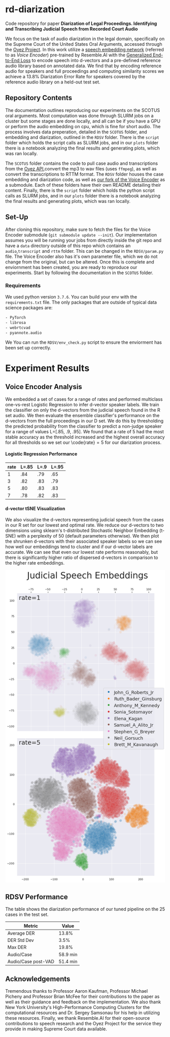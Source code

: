 # rd-diarization

Code repository for paper **Diarization of Legal Proceedings. Identifying and Transcribing Judicial Speech from Recorded Court Audio**

We focus on the task of audio diarization in the legal domain, specifically on the Supreme Court of the United States Oral Arguments, accessed through the [Oyez Project](https://www.oyez.org/). In this work utilize a [speech embedding network](https://github.com/resemble-ai/Resemblyzer) (referred to as *Voice Encoder*) pre-trained by Resemble.AI with the [Generalized End-to-End Loss](https://google.github.io/speaker-id/publications/GE2E/) to encode speech into d-vectors and a pre-defined reference audio library based on annotated data. We find that by encoding reference audio for speakers and full proceedings and computing similarity scores we achieve a 13.8% Diarization Error Rate for speakers covered by the reference audio library on a held-out test set.

## Repository Contents

The documentation outlines reproducing our experiments on the SCOTUS oral arguments. Most computation was done through SLURM jobs on a cluster but some stages are done locally, and all can be if you have a GPU or perform the audio embedding on cpu, which is fine for short audio. The process involves data preperation, detailed in the `SCOTUS` folder, and embedding and diarization, outlined in the `RDSV` folder. There is the `script` folder which holds the script calls as SLURM jobs, and in our `plots` folder there is a notebook analyzing the final results and generating plots, which was ran locally.

The `SCOTUS` folder contains the code to pull case audio and transcriptions from the [Oyez API](https://github.com/walkerdb/supreme_court_transcripts),convert the mp3 to wav files (uses `ffmpeg`), as well as convert the transcriptions to RTTM format. The `RDSV` folder houses the case embedding and diarization code, as well as [our fork of the Voice Encoder](https://github.com/JeffT13/VoiceEncoder) as a submodule. Each of these folders have their own README detailing their content. Finally, there is the `script` folder which holds the python script calls as SLURM jobs, and in our `plots` folder there is a notebook analyzing the final results and generating plots, which was ran locally. 


## Set-Up

After cloning this repository, make sure to fetch the files for the Voice Encoder submodule (`git submodule update --init`). Our implementation assumes you will be running your jobs from directly inside the git repo and have a `data` directory outside of this repo which contains an `audio`,`transcript` and `rttm` folder. This can be changed in the `RDSV/param.py` file. The Voice Encoder also has it's own parameter file, which we do not change from the original, but can be altered. Once this is complete and enviornment has been created, you are ready to reproduce our experiments. Start by following the documentation in the `SCOTUS` folder.

    
### Requirements

We used python version `3.7.6`. You can build your env with the `requirements.txt` file. The only packages that are outside of typical data science packages are:

    - PyTorch
    - librosa
    - webrtcvad
    - pyannote.audio
  
We You can run the `RDSV/env_check.py` script to ensure the enviorment has been set up correctly.


# Experiment Results

## Voice Encoder Analysis

We embedded a set of cases for a range of rates and performed multiclass one-vs-rest Logistic Regression to infer d-vector speaker labels. We train the classifier on only the d-vectors from the judicial speech found in the R set audio. We then evaluate the ensemble classifier's performance on the d-vectors from the full proceedings in our D set. We do this by thresholding the predicted probability from the classifier to predict a non-judge speaker for a range of values L=[.85, .9, .95]. We found that a rate of $5$ had the most stable accuracy as the threshold increased and the highest overall accuracy for all thresholds so we set our \code{rate}$=5$ for our diarization process.

#### Logistic Regression Performance

| rate | L=.85 | L=.9 | L=.95 |
|------|-------|------|-------|
| 1    | .84   | .79  | .65   |
| 3    | .82   | .83  | .79   |
| 5    | .80   | .83  | .83   |
| 7    | .78   | .82  | .83   |

#### d-vector tSNE Visualization

We also visualize the d-vectors representing judicial speech from the cases in our R set for our lowest and optimal rate. We reduce our d-vectors to two dimensions using sklearn's t-distributed Stochastic Neighbor Embedding (t-SNE) with a perplexity of 50 (default parameters otherwise). We then plot the shrunken d-vectors with their associated speaker labels so we can see how well our embeddings tend to cluster and if our d-vector labels are accurate. We can see that even our lowest rate performs reasonably, but there is significantly higher ratio of dispersed d-vectors in comparison to the higher rate embeddings.

![](./plots/dvector_tsne.png)

## RDSV Performance

The table shows the diarization performance of our tuned pipeline on the 25 cases in the test set. 

| Metric              | Value    |
|---------------------|----------|
| Average DER         | 13.8%    |
| DER Std Dev         | 3.5%     |
| Max DER             | 19.8%    |
| Audio/Case          | 58.9 min |
| Audio/Case post-VAD | 51.4 min |

## Acknowledgements

Tremendous thanks to Professor Aaron Kaufman, Professor Michael Picheny and Professor Brian McFee for their contributions to the paper as well as their guidance and feedback on the implementation. We also thank New York University's High-Performance Computing Clusters for the computational resources and Dr. Sergey Samsonau for his help in utilizing these resources. Finally, we thank Resemble.AI for their open-source contributions to speech research and the Oyez Project for the service they provide in making Supreme Court data available. 
